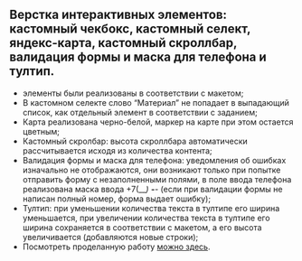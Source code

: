 ## Верстка интерактивных элементов: кастомный чекбокс, кастомный селект, яндекс-карта, кастомный скроллбар, валидация формы и маска для телефона и тултип.

- элементы были реализованы в соответствии с макетом;
- В кастомном селекте слово “Материал” не попадает в выпадающий список, как отдельный элемент в соответствии  с заданием;
- Карта реализована  черно-белой, маркер на карте при этом остается цветным;
- Кастомный скролбар: высота скроллбара автоматически рассчитывается исходя из количества контента;
- Валидация формы и маска для телефона: уведомления об ошибках изначально не отображаются, они возникают только при попытке отправить форму с незаполненными полями, в   поле ввода телефона реализована маска ввода +7(___) ___-__-__ (если при валидации формы не написан полный номер, форма выдает ошибку);
- Тултип: при уменьшении количества текста в тултипе его ширина уменьшается, при увеличении количества текста в тултипе его ширина сохраняется в соответствии с макетом, а его высота увеличивается (добавляются новые строки);
- Посмотреть проделанную работу [можно здесь](https://vishnevetckiy-dev.github.io/Interactive-elements-custom-/).
